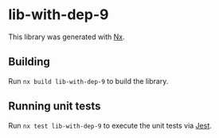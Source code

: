 # lib-with-dep-9

This library was generated with [Nx](https://nx.dev).

## Building

Run `nx build lib-with-dep-9` to build the library.

## Running unit tests

Run `nx test lib-with-dep-9` to execute the unit tests via [Jest](https://jestjs.io).
